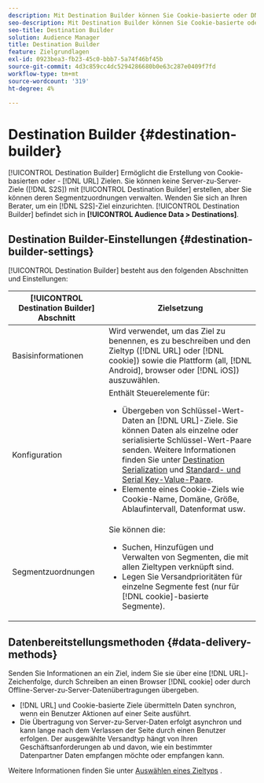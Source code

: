 ```yaml
---
description: Mit Destination Builder können Sie Cookie-basierte oder DNL-URL-Ziele erstellen. Sie können mit Destination Builder keine Server-zu-Server-Ziele (S2S) erstellen, aber Sie können deren Segmentzuordnungen verwalten. Wenden Sie sich an Ihren Berater, um ein S2S-Ziel einzurichten. Der Destination Builder befindet sich unter Zielgruppendaten > Ziele .
seo-description: Mit Destination Builder können Sie Cookie-basierte oder DNL-URL-Ziele erstellen. Sie können mit Destination Builder keine Server-zu-Server-Ziele (S2S) erstellen, aber Sie können deren Segmentzuordnungen verwalten. Wenden Sie sich an Ihren Berater, um ein S2S-Ziel einzurichten. Der Destination Builder befindet sich unter Zielgruppendaten > Ziele .
seo-title: Destination Builder
solution: Audience Manager
title: Destination Builder
feature: Zielgrundlagen
exl-id: 0923bea3-fb23-45c0-bbb7-5a74f46bf45b
source-git-commit: 4d3c859cc4dc5294286680b0e63c287e0409f7fd
workflow-type: tm+mt
source-wordcount: '319'
ht-degree: 4%

---
```


# Destination Builder {#destination-builder}

[!UICONTROL Destination Builder] Ermöglicht die Erstellung von Cookie-basierten oder - [!DNL URL] Zielen. Sie können keine Server-zu-Server-Ziele ([!DNL S2S]) mit [!UICONTROL Destination Builder] erstellen, aber Sie können deren Segmentzuordnungen verwalten. Wenden Sie sich an Ihren Berater, um ein [!DNL S2S]-Ziel einzurichten. [!UICONTROL Destination Builder] befindet sich in  **[!UICONTROL Audience Data > Destinations]**.

## Destination Builder-Einstellungen {#destination-builder-settings}

<!-- destination-builder.xml -->

[!UICONTROL Destination Builder] besteht aus den folgenden Abschnitten und Einstellungen:

| [!UICONTROL Destination Builder] Abschnitt | Zielsetzung |
|--- |--- |
| Basisinformationen | Wird verwendet, um das Ziel zu benennen, es zu beschreiben und den Zieltyp ([!DNL URL] oder [!DNL cookie]) sowie die Plattform (all, [!DNL Android], browser oder [!DNL iOS]) auszuwählen. |
| Konfiguration | Enthält Steuerelemente für: <br/><ul><li>Übergeben von Schlüssel-Wert-Daten an [!DNL URL]-Ziele. Sie können Daten als einzelne oder serialisierte Schlüssel-Wert-Paare senden. Weitere Informationen finden Sie unter [Destination Serialization](../../features/destinations/key-value-pairs.md#destination-serialized) und [Standard- und Serial Key-Value-Paare](../../features/destinations/key-value-pairs.md). </li><li>Elemente eines Cookie-Ziels wie Cookie-Name, Domäne, Größe, Ablaufintervall, Datenformat usw.</li></ul> |
| Segmentzuordnungen | Sie können die: <br/><ul><li>Suchen, Hinzufügen und Verwalten von Segmenten, die mit allen Zieltypen verknüpft sind. </li><li>Legen Sie Versandprioritäten für einzelne Segmente fest (nur für [!DNL cookie]-basierte Segmente).</li></ul> |

## Datenbereitstellungsmethoden {#data-delivery-methods}

Senden Sie Informationen an ein Ziel, indem Sie sie über eine [!DNL URL]-Zeichenfolge, durch Schreiben an einen Browser [!DNL cookie] oder durch Offline-Server-zu-Server-Datenübertragungen übergeben.

* [!DNL URL] und Cookie-basierte Ziele übermitteln Daten synchron, wenn ein Benutzer Aktionen auf einer Seite ausführt.
* Die Übertragung von Server-zu-Server-Daten erfolgt asynchron und kann lange nach dem Verlassen der Seite durch einen Benutzer erfolgen. Der ausgewählte Versandtyp hängt von Ihren Geschäftsanforderungen ab und davon, wie ein bestimmter Datenpartner Daten empfangen möchte oder empfangen kann.

Weitere Informationen finden Sie unter [Auswählen eines Zieltyps](../../features/destinations/destinations.md) .
